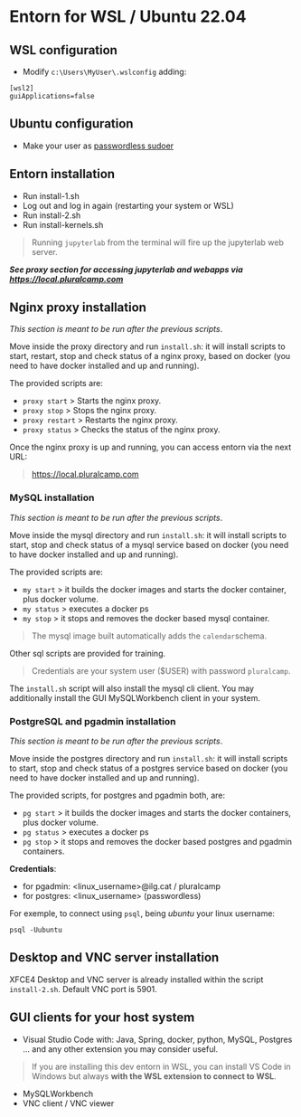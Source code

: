 # Entorn for WSL / Ubuntu 22.04

## WSL configuration

- Modify ``c:\Users\MyUser\.wslconfig`` adding:

```
[wsl2]
guiApplications=false
```

## Ubuntu configuration

- Make your user as [passwordless sudoer](https://timonweb.com/devops/how-to-enable-passwordless-sudo-for-a-specific-user-in-linux/)

## Entorn installation

- Run install-1.sh
- Log out and log in again (restarting your system or WSL)
- Run install-2.sh
- Run install-kernels.sh

> Running ``jupyterlab`` from the terminal will fire up the jupyterlab web server. 

**_See proxy section for accessing jupyterlab and webapps via https://local.pluralcamp.com_**

## Nginx proxy installation

_This section is meant to be run after the previous scripts_.

Move inside the proxy directory and run ``install.sh``: it will install scripts to start, restart, stop and check status of a nginx proxy, based on docker (you need to have docker installed and up and running).

The provided scripts are:

- ``proxy start`` > Starts the nginx proxy.
- ``proxy stop`` > Stops the nginx proxy.
- ``proxy restart`` > Restarts the nginx proxy.
- ``proxy status`` > Checks the status of the nginx proxy.

Once the nginx proxy is up and running, you can access entorn via the next URL:

> https://local.pluralcamp.com

### MySQL installation

_This section is meant to be run after the previous scripts_.

Move inside the mysql directory and run ``install.sh``: it will install scripts to start, stop and check status of a mysql service based on docker (you need to have docker installed and up and running).

The provided scripts are:

- ``my start`` > it builds the docker images and starts the docker container, plus docker volume.
- ``my status`` > executes a docker ps
- ``my stop`` > it stops and removes the docker based mysql container.

> The mysql image built automatically adds the ``calendar``schema.

Other sql scripts are provided for training.

> Credentials are your system user ($USER) with password ``pluralcamp``.

The ``install.sh`` script will also install the mysql cli client. You may additionally install the GUI MySQLWorkbench client in your system.

### PostgreSQL and pgadmin installation

_This section is meant to be run after the previous scripts_.

Move inside the postgres directory and run ``install.sh``: it will install scripts to start, stop and check status of a postgres service based on docker (you need to have docker installed and up and running).

The provided scripts, for postgres and pgadmin both, are:

- ``pg start`` > it builds the docker images and starts the docker containers, plus docker volume.
- ``pg status`` > executes a docker ps
- ``pg stop`` > it stops and removes the docker based postgres and pgadmin containers.

**Credentials**:   
- for pgadmin: <linux_username>@ilg.cat / pluralcamp
- for postgres: <linux_username>  (passwordless)

For exemple, to connect using ``psql``, being _ubuntu_ your linux username:

```
psql -Uubuntu
```

## Desktop and VNC server installation

XFCE4 Desktop and VNC server is already installed within the script ``install-2.sh``. Default VNC port is 5901.


## GUI clients for your host system

- Visual Studio Code with: Java, Spring, docker, python, MySQL, Postgres ... and any other extension you may consider useful.

> If you are installing this dev entorn in WSL, you can install VS Code in Windows but always **with the WSL extension to connect to WSL**.

- MySQLWorkbench
- VNC client / VNC viewer




